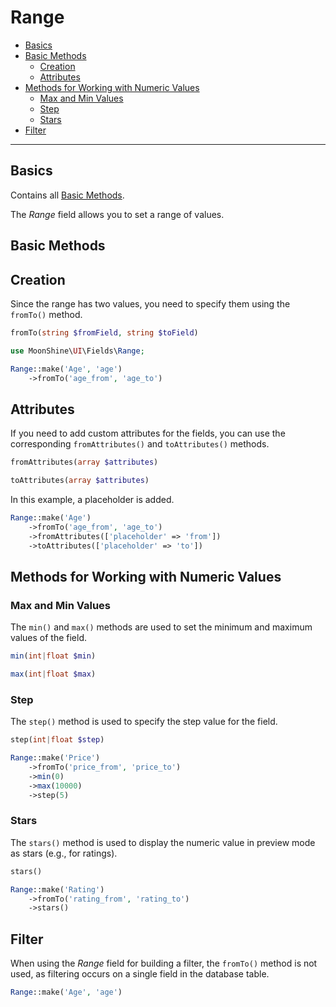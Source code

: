 # Range

- [Basics](#basics)
- [Basic Methods](#basic-methods)
    - [Creation](#make)
    - [Attributes](#attributes)
- [Methods for Working with Numeric Values](#number-type-methods)
    - [Max and Min Values](#min-and-max)
    - [Step](#step)
    - [Stars](#stars)
- [Filter](#filter)

---

<a name="basics"></a>
## Basics

Contains all [Basic Methods](/docs/{{version}}/fields/basic-methods).

The *Range* field allows you to set a range of values.

<a name="basic-methods"></a>
## Basic Methods

<a name="make"></a>
## Creation

Since the range has two values, you need to specify them using the `fromTo()` method.

```php
fromTo(string $fromField, string $toField)
```

```php
use MoonShine\UI\Fields\Range;

Range::make('Age', 'age')
    ->fromTo('age_from', 'age_to')
```

<a name="attributes"></a>
## Attributes

If you need to add custom attributes for the fields, you can use the corresponding `fromAttributes()` and `toAttributes()` methods.

```php
fromAttributes(array $attributes)
```

```php
toAttributes(array $attributes)
```

In this example, a placeholder is added.

```php
Range::make('Age')
    ->fromTo('age_from', 'age_to')
    ->fromAttributes(['placeholder' => 'from'])
    ->toAttributes(['placeholder' => 'to'])
```

<a name="number-type-methods"></a>
## Methods for Working with Numeric Values

<a name="min-and-max"></a>
### Max and Min Values

The `min()` and `max()` methods are used to set the minimum and maximum values of the field.

```php
min(int|float $min)
```

```php
max(int|float $max)
```

<a name="step"></a>
### Step

The `step()` method is used to specify the step value for the field.

```php
step(int|float $step)
```

```php
Range::make('Price')
    ->fromTo('price_from', 'price_to')
    ->min(0)
    ->max(10000)
    ->step(5)
```

<a name="stars"></a>
### Stars

The `stars()` method is used to display the numeric value in preview mode as stars (e.g., for ratings).

```php
stars()
```

```php
Range::make('Rating')
    ->fromTo('rating_from', 'rating_to')
    ->stars()
```

<a name="filter"></a>
## Filter

When using the *Range* field for building a filter, the `fromTo()` method is not used, as filtering occurs on a single field in the database table.

```php
Range::make('Age', 'age')
```